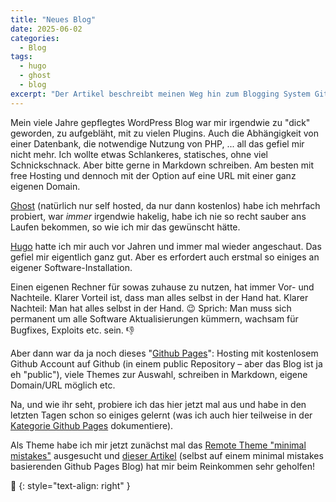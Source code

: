 ```yaml
---
title: "Neues Blog"
date: 2025-06-02
categories:
  - Blog
tags:
  - hugo
  - ghost
  - blog
excerpt: "Der Artikel beschreibt meinen Weg hin zum Blogging System Github Pages."
---
```


Mein viele Jahre gepflegtes WordPress Blog war mir irgendwie zu "dick" geworden, zu aufgebläht, mit zu vielen Plugins. Auch die Abhängigkeit von einer Datenbank, die notwendige Nutzung von PHP, ... all das gefiel mir nicht mehr. Ich wollte etwas Schlankeres, statisches, ohne viel Schnickschnack. Aber bitte gerne in Markdown schreiben. Am besten mit free Hosting und dennoch mit der Option auf eine URL mit einer ganz eigenen Domain.

[Ghost](https://ghost.org) (natürlich nur self hosted, da nur dann kostenlos) habe ich mehrfach probiert, war _immer_ irgendwie hakelig, habe ich nie so recht sauber ans Laufen bekommen, so wie ich mir das gewünscht hätte.

[Hugo](https://gohugo.io) hatte ich mir auch vor Jahren und immer mal wieder angeschaut. Das gefiel mir eigentlich ganz gut. Aber es erfordert auch erstmal so einiges an eigener Software-Installation.

Einen eigenen Rechner für sowas zuhause zu nutzen, hat immer Vor- und Nachteile. Klarer Vorteil ist, dass man alles selbst in der Hand hat. Klarer Nachteil: Man hat alles selbst in der Hand. 😉 Sprich: Man muss sich permanent um alle Software Aktualisierungen kümmern, wachsam für Bugfixes, Exploits etc. sein. 👎

Aber dann war da ja noch dieses "[Github Pages](https://pages.github.com)": Hosting mit kostenlosem Github Account auf Github (in einem public Repository – aber das Blog ist ja eh "public"), viele Themes zur Auswahl, schreiben in Markdown, eigene Domain/URL möglich etc.

Na, und wie ihr seht, probiere ich das hier jetzt mal aus und habe in den letzten Tagen schon so einiges gelernt (was ich auch hier teilweise in der [Kategorie Github Pages][kategorie-github-pages] dokumentiere).

Als Theme habe ich mir jetzt zunächst mal das [Remote Theme "minimal mistakes"](https://mmistakes.github.io/minimal-mistakes/) ausgesucht und [dieser Artikel](https://gwenneg.com/2024/08/17/blogging-with-minimal-effort.html) (selbst auf einem minimal mistakes basierenden Github Pages Blog) hat mir beim Reinkommen sehr geholfen!

<!--
Hier ist ein Video:  
<iframe width="560" height="315" src="https://www.youtube.com/embed/dQw4w9WgXcQ" frameborder="0" allowfullscreen></iframe>
-->

🔲
{: style="text-align: right" }

[kategorie-github-pages]: /categories/#githubpages